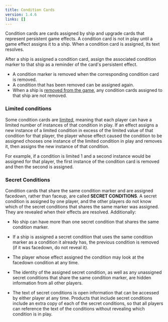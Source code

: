 ```yaml
---
title: Condition Cards
version: 1.4.6
links: []
---
```


Condition cards are cards assigned by ship and upgrade cards that represent persistent game effects. A condition card is not in play until a game effect assigns it to a ship. When a condition card is assigned, its text resolves.

After a ship is assigned a condition card, assign the associated condition marker to that ship as a reminder of the card's persistent effect.

- A condition marker is removed when the corresponding condition card is removed.
- A condition that has been removed can be assigned again.
- When a ship is [removed from the game](/rules/Removed_From_The_Game), any condition cards assigned to that ship are not removed.

### Limited conditions

Some condition cards are [limited](/rules/limited), meaning that each player can have a limited number of instances of that condition in play. If an effect assigns a new instance of a limited condition in excess of the limited value of that condition for that player, the player whose effect caused the condition to be assigned chooses one instance of the limited condition in play and removes it, then assigns the new instance of that condition.

For example, if a condition is limited 1 and a second instance would be assigned for that player, the first instance of the condition card is removed and then the second is assigned.

### Secret Conditions

Condition cards that share the same condition marker and are assigned facedown, rather than faceup, are called **SECRET CONDITIONS**. A secret condition is assigned by one player, and the other players do not know which of the secret conditions that shares the same marker was assigned. They are revealed when their effects are resolved. Additionally:

- No ship can have more than one secret condition that shares the same condition marker.

- If a ship is assigned a secret condition that uses the same condition marker as a condition it already has, the previous condition is removed (if it was facedown, do not reveal it).

- The player whose effect assigned the condition may look at the facedown condition at any time.

- The identity of the assigned secret condition, as well as any unassigned secret conditions that share the same condition marker, are hidden information from all other players.

- The text of secret conditions is open information that can be accessed by either player at any time. Products that include secret conditions include an extra copy of each of the secret conditions, so that all players can reference the text of the conditions without revealing which condition is in play.
